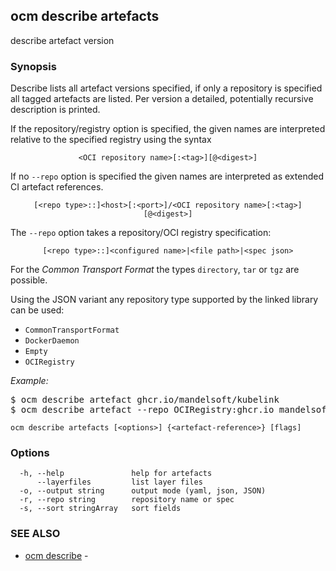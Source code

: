 ## ocm describe artefacts

describe artefact version

### Synopsis


Describe lists all artefact versions specified, if only a repository is specified
all tagged artefacts are listed.
Per version a detailed, potentially recursive description is printed.


If the repository/registry option is specified, the given names are interpreted
relative to the specified registry using the syntax

<center><code>&lt;OCI repository name>[:&lt;tag>][@&lt;digest>]</code></center>

If no <code>--repo</code> option is specified the given names are interpreted 
as extended CI artefact references.

<center><code>[&lt;repo type>::]&lt;host>[:&lt;port>]/&lt;OCI repository name>[:&lt;tag>][@&lt;digest>]</code></center>

The <code>--repo</code> option takes a repository/OCI registry specification:

<center><code>[&lt;repo type>::]&lt;configured name>|&lt;file path>|&lt;spec json></code></center>

For the *Common Transport Format* the types <code>directory</code>,
<code>tar</code> or <code>tgz</code> are possible.

Using the JSON variant any repository type supported by the 
linked library can be used:
- `CommonTransportFormat`
- `DockerDaemon`
- `Empty`
- `OCIRegistry`


*Example:*
<pre>
$ ocm describe artefact ghcr.io/mandelsoft/kubelink
$ ocm describe artefact --repo OCIRegistry:ghcr.io mandelsoft/kubelink
</pre>


```
ocm describe artefacts [<options>] {<artefact-reference>} [flags]
```

### Options

```
  -h, --help               help for artefacts
      --layerfiles         list layer files
  -o, --output string      output mode (yaml, json, JSON)
  -r, --repo string        repository name or spec
  -s, --sort stringArray   sort fields
```

### SEE ALSO

* [ocm describe](ocm_describe.md)	 - 

